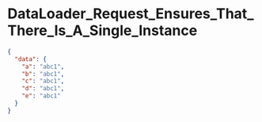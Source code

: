 # DataLoader_Request_Ensures_That_There_Is_A_Single_Instance

```json
{
  "data": {
    "a": "abc1",
    "b": "abc1",
    "c": "abc1",
    "d": "abc1",
    "e": "abc1"
  }
}
```

